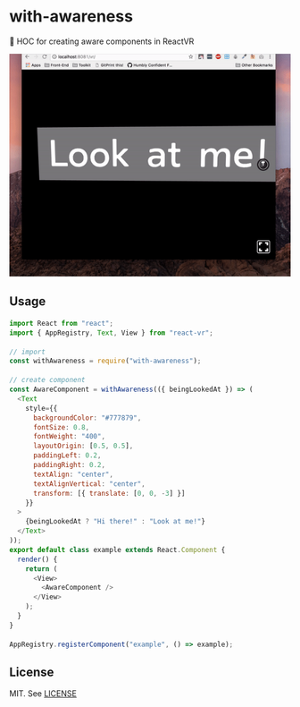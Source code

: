 # with-awareness
👀 HOC for creating aware components in ReactVR

<img src="./with-awareness.gif"/>

## Usage

```js
import React from "react";
import { AppRegistry, Text, View } from "react-vr";

// import
const withAwareness = require("with-awareness");

// create component
const AwareComponent = withAwareness(({ beingLookedAt }) => (
  <Text
    style={{
      backgroundColor: "#777879",
      fontSize: 0.8,
      fontWeight: "400",
      layoutOrigin: [0.5, 0.5],
      paddingLeft: 0.2,
      paddingRight: 0.2,
      textAlign: "center",
      textAlignVertical: "center",
      transform: [{ translate: [0, 0, -3] }]
    }}
  >
    {beingLookedAt ? "Hi there!" : "Look at me!"}
  </Text>
));
export default class example extends React.Component {
  render() {
    return (
      <View>
        <AwareComponent />
      </View>
    );
  }
}

AppRegistry.registerComponent("example", () => example);
```

## License

MIT. See [LICENSE](./LICENSE)
